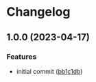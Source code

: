 # Changelog

## 1.0.0 (2023-04-17)


### Features

* initial commit ([bb1c1db](https://github.com/rolehippie/browser/commit/bb1c1dbfabe033f869c9f3f823e66ee28764e840))
